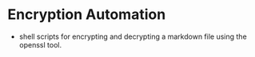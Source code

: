 # Encryption Automation
- shell scripts for encrypting and decrypting a markdown file using the openssl tool.